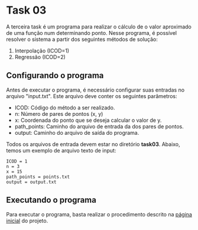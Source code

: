 # Task 03

A terceira task é um programa para realizar o cálculo de o valor aproximado de uma função num determinando ponto. Nesse programa, é possível resolver o sistema a partir dos seguintes métodos de solução:

1. Interpolação (ICOD=1)
2. Regressão (ICOD=2)

## Configurando o programa

Antes de executar o programa, é necessário configurar suas entradas no arquivo "input.txt". Este arquivo deve conter os seguintes parâmetros:

- ICOD: Código do método a ser realizado.
- n: Número de pares de pontos (x, y)
- x: Coordenada do ponto que se deseja calcular o valor de y.
- path_points: Caminho do arquivo de entrada da dos pares de pontos.
- output: Caminho do arquivo de saída do programa.

Todos os arquivos de entrada devem estar no diretório <b>task03</b>. Abaixo, temos um exemplo de arquivo texto de input:
```
ICOD = 1
n = 3
x = 15
path_points = points.txt
output = output.txt
```

## Executando o programa

Para executar o programa, basta realizar o procedimento descrito na [página inicial](../README.md) do projeto.

